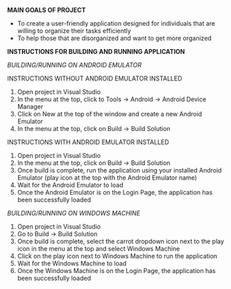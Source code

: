 **MAIN GOALS OF PROJECT**
- To create a user-friendly application designed for individuals that are willing to organize their tasks efficiently
- To help those that are disorganized and want to get more organized

**INSTRUCTIONS FOR BUILDING AND RUNNING APPLICATION**

*BUILDING/RUNNING ON ANDROID EMULATOR*

INSTRUCTIONS WITHOUT ANDROID EMULATOR INSTALLED
1) Open project in Visual Studio
2) In the menu at the top, click to Tools -> Android -> Android Device Manager
3) Click on New at the top of the window and create a new Android Emulator 
4) In the menu at the top, click on Build -> Build Solution

INSTRUCTIONS WITH ANDROID EMULATOR INSTALLED
1) Open project in Visual Studio
2) In the menu at the top, click on Build -> Build Solution
3) Once build is complete, run the application using your installed Android Emulator (play icon at the top with the Android Emulator name) 
4) Wait for the Android Emulator to load
5) Once the Android Emulator is on the Login Page, the application has been successfully loaded

*BUILDING/RUNNING ON WINDOWS MACHINE*
1) Open project in Visual Studio
2) Go to Build -> Build Solution
3) Once build is complete, select the carrot dropdown icon next to the play icon in the menu at the top and select Windows Machine
4) Click on the play icon next to Windows Machine to run the application
5) Wait for the Windows Machine to load
6) Once the Windows Machine is on the Login Page, the application has been successfully loaded
